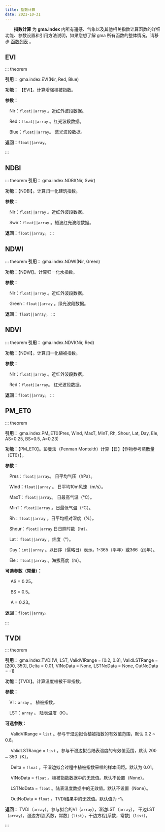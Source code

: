 ```yaml
---
title: 指数计算
date: 2021-10-31
---
```


**&emsp;&emsp;指数计算** 为 **gma.index** 内所有遥感、气象以及其他相关指数计算函数的详细功能、参数设置和引用方法说明，如果您想了解 gma 所有函数的整体情况，请移步 [函数列表](/Functions/Function.html) 。


## EVI 
::: theorem

**引用：**  gma.index.EVI(Nir, Red, Blue)

**功能：** 【EVI】。计算增强植被指数。

**参数：**

&emsp;Nir：`float||array` 。近红外波段数据。

&emsp;Red：`float||array` 。红光波段数据。

&emsp;Blue：`float||array`。 蓝光波段数据。

**返回：**`float||array`。

:::

## NDBI
::: theorem
**引用：**  gma.index.NDBI(Nir, Swir)

**功能：**【NDBI】。计算归一化建筑指数。

**参数：**

&emsp;Nir：`float||array` 。近红外波段数据。

&emsp;Swir：`float||array` 。短波红光波段数据。

**返回：**`float||array`。
:::

## NDWI 
::: theorem
**引用：**  gma.index.NDWI(Nir, Green)

**功能：**【NDWI】。计算归一化水指数。

**参数：**

&emsp;Nir：`float||array` 。近红外波段数据。

&emsp;Green：`float||array` 。绿光波段数据。

**返回：** `float||array`。
:::

## NDVI
::: theorem
**引用：** gma.index.NDVI(Nir, Red)

**功能：**【NDVI】。计算归一化植被指数。

**参数：**

&emsp;Nir：`float||array` 。近红外波段数据。

&emsp;Red：`float||array`。 红光波段数据。

**返回：**`float||array`。
::: 

## PM_ET0 

::: theorem

**引用：**  gma.index.PM_ET0(Pres, Wind, MaxT, MinT, Rh, Shour, Lat, Day, Ele, AS=0.25, BS=0.5, A=0.23)

**功能：**【PM_ET0】。彭曼法（Penman Monteith）计算【日】【作物参考蒸散量（ET0）】。

**参数：**

&emsp;Pres：`float||array`。  日平均气压（hPa）。

&emsp;Wind：`float||array` 。 日平均10m风速（m/s）。

&emsp;MaxT：`float||array`。  日最高气温（℃）。

&emsp;MinT：`float||array` 。日最低气温（℃）。

&emsp;Rh：`float||array` 。日平均相对湿度（%）。

&emsp;Shour：`float||array`  日日照时数（hr）。

&emsp;Lat：`float||array` 。纬度（°）。

&emsp;Day：`int||array` 。以日序（儒略日）表示。1-365（平年）或366（闰年）。

&emsp;Ele：`float||array` 。海拔高度（m）。

**可选参数（常量）：**

&emsp; AS = 0.25。

&emsp; BS = 0.5。

&emsp; A = 0.23。

**返回：**`float||array`。

:::

## TVDI <Badge text="1.0.2 +"/>

::: theorem

**引用：**  gma.index.TVDI(VI, LST, ValidVIRange = [0.2, 0.8], ValidLSTRange = [200, 350], Delta = 0.01, VINoData = None, LSTNoData = None, OutNoData = -1)

**功能：**【TVDI】。计算温度植被干旱指数。

**参数：**

&emsp;VI：`array` 。 植被指数。

&emsp;LST：`array` 。 陆表温度（K）。

**可选参数：**

&emsp; ValidVIRange = `list` 。参与干湿边拟合植被指数的有效值范围，默认 0.2 ~ 0.8。

&emsp; ValidLSTRange = `list` 。参与干湿边拟合陆表温度的有效值范围，默认 200 ~ 350（K）。

&emsp; Delta = `float` 。干湿边拟合过程中植被指数采样的样本间距。默认为 0.01。

&emsp; VINoData  = `float` 。植被指数数据中的无效值。默认不设置（None）。

&emsp; LSTNoData = `float` 。陆表温度数据中的无效值。默认不设置（None）。

&emsp; OutNoData = `float` 。TVDI结果中的无效值。默认值为 -1。

<Boxx type='warning' title='注意' content='VINoData， LSTNoData 的区域在输出栅格中都将被改为 OutNoData。'/>

**返回：** TVDI（`array`），参与拟合的VI（`array`），湿边LST（`array`）， 干边LST（`array`），湿边方程[系数，常数]（`list`），干边方程[系数，常数]（`list`）。

:::
